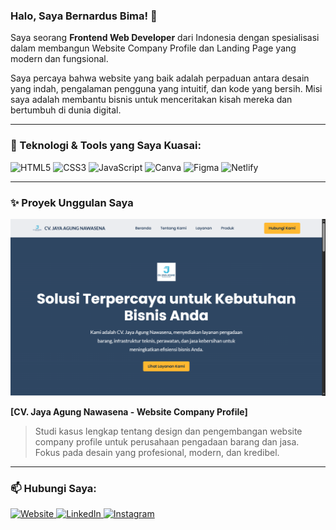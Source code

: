 ### Halo, Saya Bernardus Bima! 👋

Saya seorang **Frontend Web Developer** dari Indonesia dengan spesialisasi dalam membangun Website Company Profile dan Landing Page yang modern dan fungsional.

Saya percaya bahwa website yang baik adalah perpaduan antara desain yang indah, pengalaman pengguna yang intuitif, dan kode yang bersih. Misi saya adalah membantu bisnis untuk menceritakan kisah mereka dan bertumbuh di dunia digital.

---

### 🔨 Teknologi & Tools yang Saya Kuasai:

<p align="left">
  <img src="https://img.shields.io/badge/HTML5-E34F26?style=for-the-badge&logo=html5&logoColor=white" alt="HTML5"/>
  <img src="https://img.shields.io/badge/CSS3-1572B6?style=for-the-badge&logo=css3&logoColor=white" alt="CSS3"/>
  <img src="https://img.shields.io/badge/JavaScript-F7DF1E?style=for-the-badge&logo=javascript&logoColor=black" alt="JavaScript"/>
  <img src="https://img.shields.io/badge/Canva-00C4CC?style=for-the-badge&logo=canva&logoColor=white" alt="Canva"/>
  <img src="https://img.shields.io/badge/Figma-F24E1E?style=for-the-badge&logo=figma&logoColor=white" alt="Figma"/>
  <img src="https://img.shields.io/badge/Netlify-00C7B7?style=for-the-badge&logo=netlify&logoColor=white" alt="Netlify"/>
</p>

---

### ✨ Proyek Unggulan Saya

[![Project 1 Banner](https://raw.githubusercontent.com/BernardusBima/BernardusBima/main/images/Nawasena.png)](https://jayaagungnawasenasemarang.netlify.app/)

**[CV. Jaya Agung Nawasena - Website Company Profile]**
> Studi kasus lengkap tentang design dan pengembangan website company profile untuk perusahaan pengadaan barang dan jasa. Fokus pada desain yang profesional, modern, dan kredibel.

---

### 📫 Hubungi Saya:

<p align="left">
  <a href="https://https://bernardusbimaporto.netlify.app/" target="_blank">
    <img src="https://img.shields.io/badge/Website-3498DB?style=for-the-badge&logo=google-chrome&logoColor=white" alt="Website"/>
  </a>
  <a href="https://www.linkedin.com/in/bernardus-bima-satria-328a5030a/" target="_blank">
    <img src="https://img.shields.io/badge/LinkedIn-0077B5?style=for-the-badge&logo=linkedin&logoColor=white" alt="LinkedIn"/>
  </a>
  <a href="https://instagram.com/bbima_satria" target="_blank">
    <img src="https://img.shields.io/badge/Instagram-E4405F?style=for-the-badge&logo=instagram&logoColor=white" alt="Instagram"/>
  </a>
</p>

